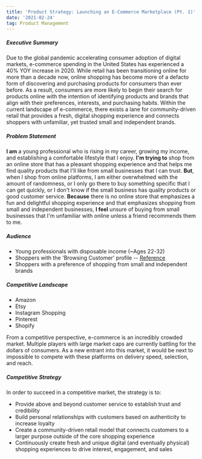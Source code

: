 ```yaml
---
title: 'Product Strategy: Launching an E-Commerce Marketplace (Pt. 1)'
date: '2021-02-24'
tag: Product Management
---
```



##### Executive Summary
Due to the global pandemic accelerating consumer adoption of digital markets, e-commerce spending in the United States has experienced a 40% YOY increase in 2020. While retail has been transitioning online for more than a decade now, online shopping has become more of a defacto form of discovering and purchasing products for consumers than ever before. As a result, consumers are more likely to begin their search for products online with the intention of identifying products and brands that align with their preferences, interests, and purchasing habits. Within the current landscape of e-commerce, there exists a lane for community-driven retail that provides a fresh, digital shopping experience and connects shoppers with unfamiliar, yet trusted small and independent brands.

##### Problem Statement
__I am__ a young professional who is rising in my career, growing my income, and establishing a comfortable lifestyle that I enjoy. __I'm trying to__ shop from an online store that has a pleasant shopping experience and that helps me find quality products that I'll like from small businesses that I can trust. __But__, when I shop from online platforms, I am either overwhelmed with the amount of randomness, or I only go there to buy something specific that I can get quickly, or I don't know if the small business has quality products or good customer service. __Because__ there is no online store that emphasizes a fun and delightful shopping experience and that emphasizes shopping from small and independent businesses, __I feel__ unsure of buying from small businesses that I'm unfamiliar with online unless a friend recommends them to me.

##### Audience
- Young professionals with disposable income (~Ages 22-32) 
- Shoppers with the 'Browsing Customer' profile -- [Reference](https://fitsmallbusiness.com/shopper-profile/)
- Shoppers with a preference of shopping from small and independent brands

##### Competitive Landscape
- Amazon
- Etsy
- Instagram Shopping
- Pinterest
- Shopify

From a competitive perspective, e-commerce is an incredibly crowded market. Multiple players with large market caps are currently battling for the dollars of consumers. As a new entrant into this market, it would be next to impossible to compete with these platforms on delivery speed, selection, and reach. 

##### Competitive Strategy

In order to succeed in a competitive market, the strategy is to:
- Provide above and beyond customer service to establish trust and credibility
- Build personal relationships with customers based on authenticity to increase loyalty
- Create a community-driven retail model that connects customers to a larger purpose outside of the core shopping experience
- Continuously create fresh and unique digital (and eventually physical) shopping experiences to drive interest, engagement, and sales


